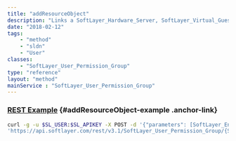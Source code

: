 ```yaml
---
title: "addResourceObject"
description: "Links a SoftLayer_Hardware_Server, SoftLayer_Virtual_Guest, or SoftLayer_Virtual_DedicatedHost object to the group. "
date: "2018-02-12"
tags:
    - "method"
    - "sldn"
    - "User"
classes:
    - "SoftLayer_User_Permission_Group"
type: "reference"
layout: "method"
mainService : "SoftLayer_User_Permission_Group"
---
```


### [REST Example](#addResourceObject-example) <a href="/article/rest/"><i class="fas fa-question"></i></a> {#addResourceObject-example .anchor-link} 
```bash
curl -g -u $SL_USER:$SL_APIKEY -X POST -d '{"parameters": [SoftLayer_Entity, string]}' \
'https://api.softlayer.com/rest/v3.1/SoftLayer_User_Permission_Group/{SoftLayer_User_Permission_GroupID}/addResourceObject'
```
